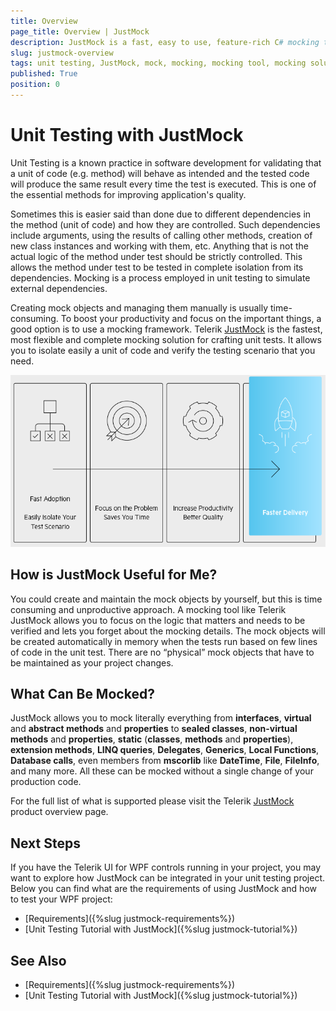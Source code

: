 ```yaml
---
title: Overview
page_title: Overview | JustMock
description: JustMock is a fast, easy to use, feature-rich C# mocking tool for isolating dependencies from your code when unit testing your WPF application. 
slug: justmock-overview
tags: unit testing, JustMock, mock, mocking, mocking tool, mocking solution, mocking software, wpf
published: True
position: 0 
---
```


# Unit Testing with JustMock  

Unit Testing is a known practice in software development for validating that a unit of code (e.g. method) will behave as intended and the tested code will produce the same result every time the test is executed. This is one of the essential methods for improving application's quality.

Sometimes this is easier said than done due to different dependencies in the method (unit of code) and how they are controlled. Such dependencies include arguments, using the results of calling other methods, creation of new class instances and working with them, etc. Anything that is not the actual logic of the method under test should be strictly controlled. This allows the method under test to be tested in complete isolation from its dependencies. Mocking is a process employed in unit testing to simulate external dependencies.

Creating mock objects and managing them manually is usually time-consuming. To boost your productivity and focus on the important things, a good option is to use a mocking framework. Telerik [JustMock](https://www.telerik.com/products/mocking.aspx) is the fastest, most flexible and complete mocking solution for crafting unit tests. It allows you to isolate easily a unit of code and verify the testing scenario that you need. 

![just-mock-overview 001](images/justmock-overview-0.png)

## How is JustMock Useful for Me?

You could create and maintain the mock objects by yourself, but this is time consuming and unproductive approach. A mocking tool like Telerik JustMock allows you to focus on the logic that matters and needs to be verified and lets you forget about the mocking details. The mock objects will be created automatically in memory when the tests run based on few lines of code in the unit test. There are no “physical” mock objects that have to be maintained as your project changes.

## What Can Be Mocked?

JustMock allows you to mock literally everything from **interfaces**, **virtual** and **abstract methods** and **properties** to **sealed classes**, **non-virtual methods** and **properties**, **static** (**classes**, **methods** and **properties**), **extension methods**, **LINQ queries**, **Delegates**, **Generics**, **Local Functions**, **Database calls**, even members from **mscorlib** like **DateTime**, **File**, **FileInfo**, and many more. All these can be mocked without a single change of your production code.

For the full list of what is supported please visit the Telerik [JustMock](https://www.telerik.com/products/mocking.aspx) product overview page.

## Next Steps

If you have the Telerik UI for WPF controls running in your project, you may want to explore how JustMock can be integrated in your unit testing project. Below you can find what are the requirements of using JustMock and how to test your WPF project:

* [Requirements]({%slug justmock-requirements%})
* [Unit Testing Tutorial with JustMock]({%slug justmock-tutorial%})

## See Also  
* [Requirements]({%slug justmock-requirements%})
* [Unit Testing Tutorial with JustMock]({%slug justmock-tutorial%})
